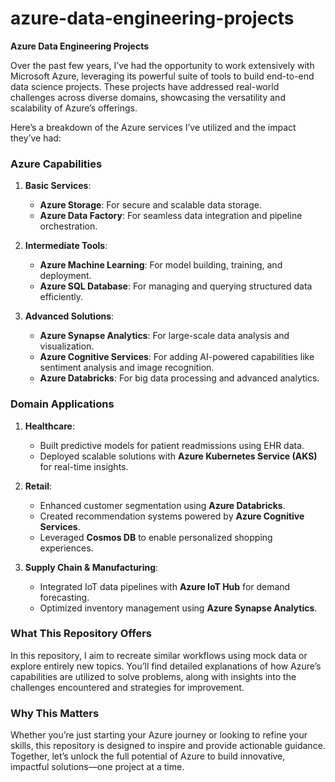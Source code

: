 # azure-data-engineering-projects
**Azure Data Engineering Projects**  

Over the past few years, I’ve had the opportunity to work extensively with Microsoft Azure, leveraging its powerful suite of tools to build end-to-end data science projects. These projects have addressed real-world challenges across diverse domains, showcasing the versatility and scalability of Azure’s offerings.  

Here’s a breakdown of the Azure services I’ve utilized and the impact they’ve had:  

### **Azure Capabilities**  
1. **Basic Services**:  
   - **Azure Storage**: For secure and scalable data storage.  
   - **Azure Data Factory**: For seamless data integration and pipeline orchestration.  

2. **Intermediate Tools**:  
   - **Azure Machine Learning**: For model building, training, and deployment.  
   - **Azure SQL Database**: For managing and querying structured data efficiently.  

3. **Advanced Solutions**:  
   - **Azure Synapse Analytics**: For large-scale data analysis and visualization.  
   - **Azure Cognitive Services**: For adding AI-powered capabilities like sentiment analysis and image recognition.  
   - **Azure Databricks**: For big data processing and advanced analytics.  

### **Domain Applications**  
1. **Healthcare**:  
   - Built predictive models for patient readmissions using EHR data.  
   - Deployed scalable solutions with **Azure Kubernetes Service (AKS)** for real-time insights.  

2. **Retail**:  
   - Enhanced customer segmentation using **Azure Databricks**.  
   - Created recommendation systems powered by **Azure Cognitive Services**.  
   - Leveraged **Cosmos DB** to enable personalized shopping experiences.  

3. **Supply Chain & Manufacturing**:  
   - Integrated IoT data pipelines with **Azure IoT Hub** for demand forecasting.  
   - Optimized inventory management using **Azure Synapse Analytics**.  

### **What This Repository Offers**  
In this repository, I aim to recreate similar workflows using mock data or explore entirely new topics. You’ll find detailed explanations of how Azure’s capabilities are utilized to solve problems, along with insights into the challenges encountered and strategies for improvement.  

### **Why This Matters**  
Whether you’re just starting your Azure journey or looking to refine your skills, this repository is designed to inspire and provide actionable guidance. Together, let’s unlock the full potential of Azure to build innovative, impactful solutions—one project at a time.
